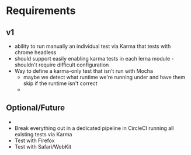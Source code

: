 # Requirements

## v1

- ability to run manually an individual test via Karma that tests with chrome headless
- should support easily enabling karma tests in each lerna module - shouldn't require difficult configuration
- Way to define a karma-only test that isn't run with Mocha
    - maybe we detect what runtime we're running under and have them skip if the runtime isn't correct
    - 


## Optional/Future

-
- Break everything out in a dedicated pipeline in CircleCI running all existing tests via Karma
- Test with Firefox
- Test with Safari/WebKit
